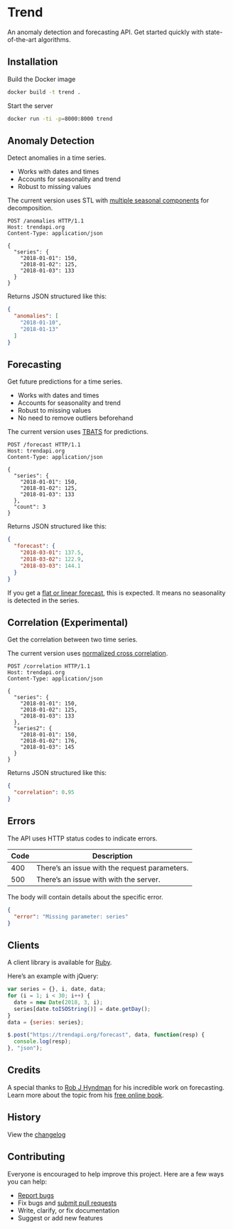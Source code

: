 # Trend

An anomaly detection and forecasting API. Get started quickly with state-of-the-art algorithms.

## Installation

Build the Docker image

```sh
docker build -t trend .
```

Start the server

```sh
docker run -ti -p=8000:8000 trend
```

## Anomaly Detection

Detect anomalies in a time series.

- Works with dates and times
- Accounts for seasonality and trend
- Robust to missing values

The current version uses STL with [multiple seasonal components](https://otexts.org/fpp2/complexseasonality.html#stl-with-multiple-seasonal-periods) for decomposition.

```http
POST /anomalies HTTP/1.1
Host: trendapi.org
Content-Type: application/json

{
  "series": {
    "2018-01-01": 150,
    "2018-01-02": 125,
    "2018-01-03": 133
  }
}
```

Returns JSON structured like this:

```json
{
  "anomalies": [
    "2018-01-10",
    "2018-01-13"
  ]
}
```

## Forecasting

Get future predictions for a time series.

- Works with dates and times
- Accounts for seasonality and trend
- Robust to missing values
- No need to remove outliers beforehand

The current version uses [TBATS](https://robjhyndman.com/papers/ComplexSeasonality.pdf) for predictions.

```http
POST /forecast HTTP/1.1
Host: trendapi.org
Content-Type: application/json

{
  "series": {
    "2018-01-01": 150,
    "2018-01-02": 125,
    "2018-01-03": 133
  },
  "count": 3
}
```

Returns JSON structured like this:

```json
{
  "forecast": {
    "2018-03-01": 137.5,
    "2018-03-02": 122.9,
    "2018-03-03": 144.1
  }
}
```

If you get a [flat or linear forecast](https://robjhyndman.com/hyndsight/flat-forecasts/), this is expected. It means no seasonality is detected in the series.

## Correlation (Experimental)

Get the correlation between two time series.

The current version uses [normalized cross correlation](https://en.wikipedia.org/wiki/Cross-correlation#Time_series_analysis).

```http
POST /correlation HTTP/1.1
Host: trendapi.org
Content-Type: application/json

{
  "series": {
    "2018-01-01": 150,
    "2018-01-02": 125,
    "2018-01-03": 133
  },
  "series2": {
    "2018-01-01": 150,
    "2018-01-02": 176,
    "2018-01-03": 145
  }
}
```

Returns JSON structured like this:

```json
{
  "correlation": 0.95
}
```

## Errors

The API uses HTTP status codes to indicate errors.

Code | Description
--- | ---
400 | There’s an issue with the request parameters.
500 | There’s an issue with with the server.


The body will contain details about the specific error.

```json
{
  "error": "Missing parameter: series"
}
```

## Clients

A client library is available for [Ruby](https://github.com/ankane/trend).

Here’s an example with jQuery:

```js
var series = {}, i, date, data;
for (i = 1; i < 30; i++) {
  date = new Date(2018, 3, i);
  series[date.toISOString()] = date.getDay();
}
data = {series: series};

$.post("https://trendapi.org/forecast", data, function(resp) {
  console.log(resp);
}, "json");
```

## Credits

A special thanks to [Rob J Hyndman](https://robjhyndman.com) for his incredible work on forecasting. Learn more about the topic from his [free online book](https://otexts.org/fpp2/).

## History

View the [changelog](https://github.com/ankane/trend-api/blob/master/CHANGELOG.md)

## Contributing

Everyone is encouraged to help improve this project. Here are a few ways you can help:

- [Report bugs](https://github.com/ankane/trend-api/issues)
- Fix bugs and [submit pull requests](https://github.com/ankane/trend-api/pulls)
- Write, clarify, or fix documentation
- Suggest or add new features
